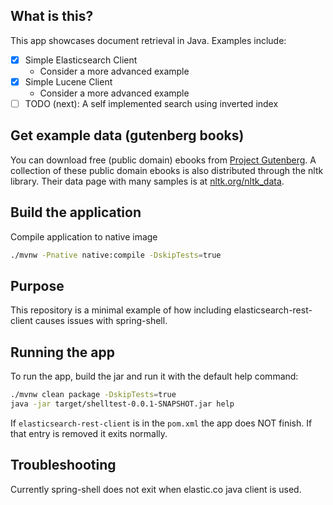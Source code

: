 ## What is this?

This app showcases document retrieval in Java.
Examples include:

* [x] Simple Elasticsearch Client
    * Consider a more advanced example
* [x] Simple Lucene Client
    * Consider a more advanced example
* [ ] TODO (next): A self implemented search using inverted index

## Get example data (gutenberg books)

You can download free (public domain) ebooks from [Project Gutenberg](https://www.gutenberg.org/).
A collection of these public domain ebooks is also distributed through the nltk library.
Their data page with many samples is at [nltk.org/nltk_data](https://www.nltk.org/nltk_data/).

## Build the application

Compile application to native image

```bash
./mvnw -Pnative native:compile -DskipTests=true
```
## Purpose

This repository is a minimal example of how including elasticsearch-rest-client causes issues with spring-shell.

## Running the app

To run the app, build the jar and run it with the default help command:

```bash
./mvnw clean package -DskipTests=true
java -jar target/shelltest-0.0.1-SNAPSHOT.jar help
```

If `elasticsearch-rest-client` is in the `pom.xml` the app does NOT finish. If that entry is removed it exits normally.

## Troubleshooting

Currently spring-shell does not exit when elastic.co java client is used.